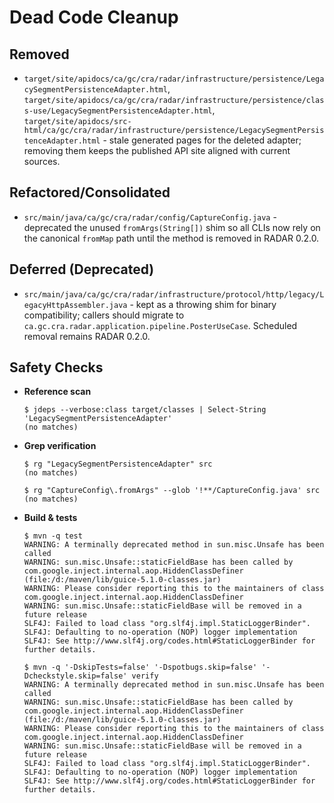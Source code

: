 # Dead Code Cleanup

## Removed
- `target/site/apidocs/ca/gc/cra/radar/infrastructure/persistence/LegacySegmentPersistenceAdapter.html`, `target/site/apidocs/ca/gc/cra/radar/infrastructure/persistence/class-use/LegacySegmentPersistenceAdapter.html`, `target/site/apidocs/src-html/ca/gc/cra/radar/infrastructure/persistence/LegacySegmentPersistenceAdapter.html` - stale generated pages for the deleted adapter; removing them keeps the published API site aligned with current sources.

## Refactored/Consolidated
- `src/main/java/ca/gc/cra/radar/config/CaptureConfig.java` - deprecated the unused `fromArgs(String[])` shim so all CLIs now rely on the canonical `fromMap` path until the method is removed in RADAR 0.2.0.

## Deferred (Deprecated)
- `src/main/java/ca/gc/cra/radar/infrastructure/protocol/http/legacy/LegacyHttpAssembler.java` - kept as a throwing shim for binary compatibility; callers should migrate to `ca.gc.cra.radar.application.pipeline.PosterUseCase`. Scheduled removal remains RADAR 0.2.0.

## Safety Checks
- **Reference scan**
  ```
  $ jdeps --verbose:class target/classes | Select-String 'LegacySegmentPersistenceAdapter'
  (no matches)
  ```
- **Grep verification**
  ```
  $ rg "LegacySegmentPersistenceAdapter" src
  (no matches)
  
  $ rg "CaptureConfig\.fromArgs" --glob '!**/CaptureConfig.java' src
  (no matches)
  ```
- **Build & tests**
  ```
  $ mvn -q test
  WARNING: A terminally deprecated method in sun.misc.Unsafe has been called
  WARNING: sun.misc.Unsafe::staticFieldBase has been called by com.google.inject.internal.aop.HiddenClassDefiner (file:/d:/maven/lib/guice-5.1.0-classes.jar)
  WARNING: Please consider reporting this to the maintainers of class com.google.inject.internal.aop.HiddenClassDefiner
  WARNING: sun.misc.Unsafe::staticFieldBase will be removed in a future release
  SLF4J: Failed to load class "org.slf4j.impl.StaticLoggerBinder".
  SLF4J: Defaulting to no-operation (NOP) logger implementation
  SLF4J: See http://www.slf4j.org/codes.html#StaticLoggerBinder for further details.

  $ mvn -q '-DskipTests=false' '-Dspotbugs.skip=false' '-Dcheckstyle.skip=false' verify
  WARNING: A terminally deprecated method in sun.misc.Unsafe has been called
  WARNING: sun.misc.Unsafe::staticFieldBase has been called by com.google.inject.internal.aop.HiddenClassDefiner (file:/d:/maven/lib/guice-5.1.0-classes.jar)
  WARNING: Please consider reporting this to the maintainers of class com.google.inject.internal.aop.HiddenClassDefiner
  WARNING: sun.misc.Unsafe::staticFieldBase will be removed in a future release
  SLF4J: Failed to load class "org.slf4j.impl.StaticLoggerBinder".
  SLF4J: Defaulting to no-operation (NOP) logger implementation
  SLF4J: See http://www.slf4j.org/codes.html#StaticLoggerBinder for further details.
  ```
